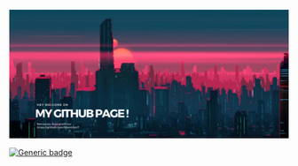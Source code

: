 ![Cover](https://github.com/Silentium7/Silentium7/blob/main/assets/MY%20GITHUB%20PAGE%20v3.png)

[![Generic badge](https://img.shields.io/badge/<PYTHONrrg>-<STATUS>-<COLOR>.svg)](https://shields.io/)













<!--
**Silentium7/Silentium7** is a ✨ _special_ ✨ repository because its `README.md` (this file) appears on your GitHub profile.

Here are some ideas to get you started:

- 🔭 I’m currently working on ...
- 🌱 I’m currently learning ...
- 👯 I’m looking to collaborate on ...
- 🤔 I’m looking for help with ...
- 💬 Ask me about ...
- 📫 How to reach me: ...
- 😄 Pronouns: ...
- ⚡ Fun fact: ...
-->
